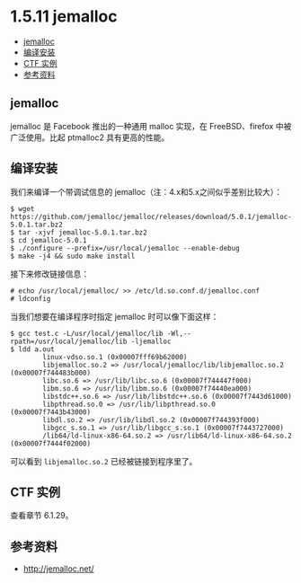 # 1.5.11 jemalloc

- [jemalloc](#jemalloc)
- [编译安装](#编译安装)
- [CTF 实例](#ctf-实例)
- [参考资料](#参考资料)


## jemalloc
jemalloc 是 Facebook 推出的一种通用 malloc 实现，在 FreeBSD、firefox 中被广泛使用。比起 ptmalloc2 具有更高的性能。


## 编译安装
我们来编译一个带调试信息的 jemalloc（注：4.x和5.x之间似乎差别比较大）：
```
$ wget https://github.com/jemalloc/jemalloc/releases/download/5.0.1/jemalloc-5.0.1.tar.bz2
$ tar -xjvf jemalloc-5.0.1.tar.bz2
$ cd jemalloc-5.0.1
$ ./configure --prefix=/usr/local/jemalloc --enable-debug
$ make -j4 && sudo make install
```
接下来修改链接信息：
```
# echo /usr/local/jemalloc/ >> /etc/ld.so.conf.d/jemalloc.conf
# ldconfig
```
当我们想要在编译程序时指定 jemalloc 时可以像下面这样：
```
$ gcc test.c -L/usr/local/jemalloc/lib -Wl,--rpath=/usr/local/jemalloc/lib -ljemalloc 
$ ldd a.out 
        linux-vdso.so.1 (0x00007fff69b62000)
        libjemalloc.so.2 => /usr/local/jemalloc/lib/libjemalloc.so.2 (0x00007f744483b000)
        libc.so.6 => /usr/lib/libc.so.6 (0x00007f744447f000)
        libm.so.6 => /usr/lib/libm.so.6 (0x00007f74440ea000)
        libstdc++.so.6 => /usr/lib/libstdc++.so.6 (0x00007f7443d61000)
        libpthread.so.0 => /usr/lib/libpthread.so.0 (0x00007f7443b43000)
        libdl.so.2 => /usr/lib/libdl.so.2 (0x00007f744393f000)
        libgcc_s.so.1 => /usr/lib/libgcc_s.so.1 (0x00007f7443727000)
        /lib64/ld-linux-x86-64.so.2 => /usr/lib64/ld-linux-x86-64.so.2 (0x00007f7444f02000)
```
可以看到 `libjemalloc.so.2` 已经被链接到程序里了。


## CTF 实例
查看章节 6.1.29。


## 参考资料
- http://jemalloc.net/
